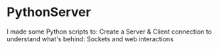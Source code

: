 # PythonServer

I made some Python scripts to: Create a Server & Client connection to understand what's behind: Sockets and web interactions
